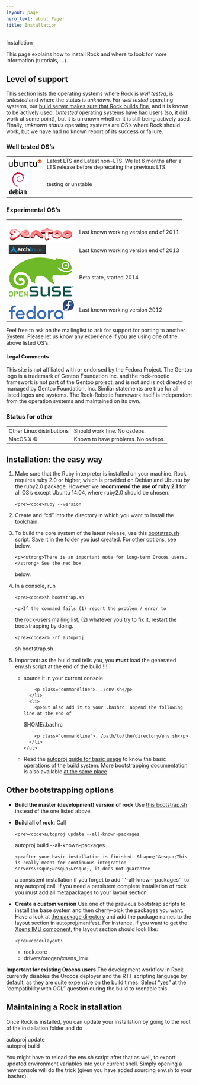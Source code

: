 ```yaml
---
layout: page
hero_text: about Page!
title: Installation
---
```

<div class="content2">
<div class="content2-pagetitle">Installation</div>

<div class="content2-container line-box">
<div class="content2-container-1col">



<p>This page explains how to install Rock and where to look for more
information (tutorials, &hellip;).</p>

<h2 id="level-of-support">Level of support</h2>
<p>This section lists the operating systems where Rock is <em>well tested</em>, is <em>untested</em> and where the status is <em>unknown</em>.
For <em>well tested</em> operating systems, our <a href="http://rock-robotics.org/status">build server makes sure that Rock builds
fine</a>, and it is known to be actively used. <em>Untested</em> operating systems have
had users (so, it did work at some point), but it is unknown whether it is
still being actively used. Finally, <em>unknown status</em> operating systems are OS&rsquo;s where
Rock should work, but we have had no known report of its success or failure.</p>

<h3 id="well-tested-oss">Well tested OS&rsquo;s</h3>

<table>
  <tbody>
    <tr>
      <td><img src="install/ubuntu.png" alt="Ubuntu" /></td>
      <td>Latest LTS and Latest non-LTS. We let 6 months after a LTS release before deprecating the previous LTS.</td>
    </tr>
    <tr>
      <td><img src="install/debian.png" alt="Debian" /></td>
      <td>testing or unstable</td>
    </tr>
  </tbody>
</table>

<h3 id="experimental-oss">Experimental OS&rsquo;s</h3>

<table>
  <tbody>
    <tr>
      <td><img src="install/gentoo.gif" alt="Gentoo" /></td>
      <td>Last known working version end of 2011</td>
    </tr>
    <tr>
      <td><img src="install/arch.png" alt="Arch" /></td>
      <td>Last known working version end of 2013</td>
    </tr>
    <tr>
      <td><img src="install/opensuse.png" alt="OpenSuse" /></td>
      <td>Beta state, started 2014</td>
    </tr>
    <tr>
      <td><img src="install/fedora.png" alt="Fedora" /></td>
      <td>Last known working version 2012</td>
    </tr>
  </tbody>
</table>

<p>Feel free to ask on the mailinglist to ask for support for porting to another System.
Please let us know any experience if you are using one of the above listed OS&rsquo;s.</p>

<h4 id="legal-comments">Legal Comments</h4>
<p>This site is not affiliated with or endorsed by the Fedora Project.
The Gentoo logo is a trademark of Gentoo Foundation Inc. and the rock-robotic framework is not part
of the Gentoo project, and is not and is not directed or managed by Gentoo Foundation, Inc.
Simliar statements are true for all listed logos and systems. The Rock-Robotic framework itself is
independent from the operation systems and maintained on its own.</p>

<h3 id="status-for-other">Status for other</h3>

<table>
  <tbody>
    <tr>
      <td>Other Linux distributions</td>
      <td>Should work fine. No osdeps.</td>
    </tr>
    <tr>
      <td>MacOS X &copy;</td>
      <td>Known to have problems. No osdeps.</td>
    </tr>
  </tbody>
</table>

<h2 id="installation-the-easy-way">Installation: the easy way</h2>

<ol>
  <li>
    <p>Make sure that the Ruby interpreter is installed on your machine. Rock
requires ruby 2.0 or higher, which is provided on Debian and Ubuntu by
the ruby2.0 package. However we <strong>recommend the use of ruby 2.1</strong> for all OS&rsquo;s
except Ubuntu 14.04, where ruby2.0 should be chosen.</p>

    <pre><code>ruby --version
</code></pre>
  </li>
  <li>Create and &ldquo;cd&rdquo; into the directory in which you want to install the toolchain.</li>
  <li>
    <p>To build the core system of the latest release, use this
<a href="http://www.rock-robotics.org/master/bootstrap.sh">bootstrap.sh</a>
script. Save it in the folder you just created. For other options, see
below.</p>

    <p><strong>There is an important note for long-term Orocos users.</strong> See the red box
below.</p>
  </li>
  <li>
    <p>In a console, run</p>

    <pre><code>sh bootstrap.sh
</code></pre>

    <p>If the command fails (1) report the problem / error to
<a href="http://www.dfki.de/mailman/cgi-bin/listinfo/rock-users">the rock-users mailing
list</a>,
(2) whatever you try to fix it, restart the bootstrapping by doing.</p>

    <pre><code>rm -rf autoproj
sh bootstrap.sh
</code></pre>
  </li>
  <li>Important: as the build tool tells you, you <strong>must</strong> load the generated env.sh script at the end of the build !!!
    <ul>
      <li>
        <p>source it in your current console</p>

        <p class="commandline">. ./env.sh</p>
      </li>
      <li>
        <p>but also add it to your .bashrc: append the following line at the end of
$HOME/.bashrc</p>

        <p class="commandline">. /path/to/the/directory/env.sh</p>
      </li>
    </ul>
  </li>
  <li>Read the <a href="autoproj/basic_usage.html">autoproj guide for basic usage</a> to know the
basic operations of the build system. More bootstrapping documentation is
also available <a href="autoproj/bootstrap.html">at the same place</a></li>
</ol>

<h2 id="other-bootstrapping-options">Other bootstrapping options</h2>
<ul>
  <li><strong>Build the master (development) version of rock</strong>
Use <a href="http://www.rock-robotics.org/master/bootstrap.sh">this bootstrap.sh</a> instead of the one listed above.</li>
  <li>
    <p><strong>Build all of rock</strong>: Call </p>

    <pre><code>autoproj update --all-known-packages
autoproj build --all-known-packages
</code></pre>

    <p>after your basic installation is finished. &lsquo;'&rsquo;This is really meant for continuous integration servers&rsquo;&rsquo;&rsquo;, it does not guarantee
a consistent installation if you forget to add &lsquo;&rsquo;&rsquo;&ndash;all-known-packages&rsquo;&rsquo;&rsquo; to any autoproj call.
If you need a persistent complete installation of rock you must add all metapackages to your layout section.</p>
  </li>
  <li>
    <p><strong>Create a custom version</strong>
Use one of the previous bootstrap scripts to install the base system and then cherry-pick the packages you want. Have a look at <a href="/package_directory.html">the package
directory</a> and add the package names to the
layout section in autoproj/manifest. For instance,  if you want to
get the <a href="../package_directory/packages/drivers_orogen_xsens_imu/index.html">Xsens IMU component</a>,
the layout section should look like:</p>

    <pre><code>layout:
   - rock.core
   - drivers/orogen/xsens_imu
</code></pre>
  </li>
</ul>

<div class="warning">
  <p><strong>Important for existing Orocos users</strong> The development workflow in Rock
currently disables the Orocos deployer and the RTT scripting language by
default, as they are quite expensive on the build times. Select &ldquo;yes&rdquo; at the
&ldquo;compatibility with OCL&rdquo; question during the build to reenable this.</p>
</div>

<h2 id="maintaining-a-rock-installation">Maintaining a Rock installation</h2>

<p>Once Rock is installed, you can update your installation by going to the root of the
installation folder and do</p>

<p class="commandline">autoproj update <br />
autoproj build</p>

<p>You might have to reload the env.sh script after that as well, to export updated environment variables into your current shell. Simply opening a new console will do the trick (given you have added sourcing env.sh to your .bashrc).</p>


</div>
</div>
</div>
